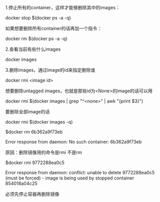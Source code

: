 1.停止所有的container，这样才能够删除其中的images：

docker stop $\(docker ps -a -q\)

如果想要删除所有container的话再加一个指令：

docker rm $\(docker ps -a -q\)

2.查看当前有些什么images

docker images

3.删除images，通过image的id来指定删除谁

docker rmi &lt;image id&gt;

想要删除untagged images，也就是那些id为&lt;None&gt;的image的话可以用

docker rmi $\(docker images \| grep "^&lt;none&gt;" \| awk "{print $3}"\)

要删除全部image的话

docker rmi $\(docker images -q\)

$docker rm 6b362a9f73eb

Error response from daemon: No such container: 6b362a9f73eb

原因：删除镜像用的命令是rmi 不是rm

$docker rmi 9772288ea0c5

Error response from daemon: conflict: unable to delete 9772288ea0c5 \(must be forced\) - image is being used by stopped container 854018a04c25

必须先停止容器再删除镜像









